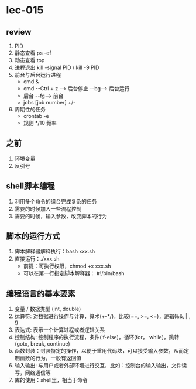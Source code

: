 # lec-015

## review 
1. PID
2. 静态查看 ps -ef 
3. 动态查看 top
4. 进程退出 kill -signal PID / kill -9 PID
5. 前台与后台运行进程
   - cmd &
   - cmd --Ctrl + z --> 后台停止 --bg--> 后台运行
   - 后台 --fg--> 前台
   - jobs [job number] +/-
6. 周期性的任务
   - crontab -e
   - 规则  */10 频率

## 之前
1. 环境变量
2. 反引号

## shell脚本编程
1. 利用多个命令的组合完成复杂的任务
2. 需要的时候加入一些流程控制
3. 需要的时候，输入参数，改变脚本的行为

## 脚本的运行方式
1. 脚本解释器解释执行：bash xxx.sh
2. 直接运行：./xxx.sh
   - 前提：可执行权限，chmod +x xxx.sh
   - 可以在第一行指定脚本解释器：  #!/bin/bash

## 编程语言的基本要素
1. 变量 / 数据类型 (int, double)
2. 运算符: 对数据进行操作与计算，算术(+-*/)，比较(==, >=, <=)，逻辑(&&, ||, !)
3. 表达式: 表示一个计算过程或者逻辑关系
4. 控制结构: 控制程序的执行流程，条件(if-else)，循环(for， while)，跳转(goto, break, continue)
5. 函数封装：封装特定的操作，以便于重用代码块，可以接受输入参数，从而定制函数的行为，一般有返回值
6. 输入输出: 与用户或者外部环境进行交互，比如：控制台的输入输出，文件读写，网络通信等
7. 库的使用：shell里，相当于命令